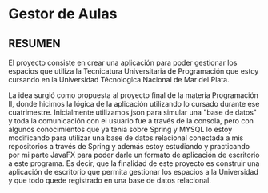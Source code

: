 # Gestor de Aulas

## RESUMEN

El proyecto consiste en crear una aplicación para poder gestionar los espacios que utiliza la Tecnicatura Universitaria de Programación que estoy cursando en la Universidad Técnologica Nacional de Mar del Plata.

La idea surgió como propuesta al proyecto final de la materia Programación II, donde hicimos la lógica de la aplicación utilizando lo cursado durante ese cuatrimestre.
Inicialmente utilizamos json para simular una "base de datos" y toda la comunicación con el usuario fue a través de la consola, pero con algunos conocimientos que ya tenia sobre Spring y MYSQL lo estoy modificando
para utilizar una base de datos relacional conectada a mis repositorios a través de Spring y además estoy estudiando y practicando por mi parte JavaFX para poder darle un formato de aplicación de escritorio a 
este programa.
Es decir, que la finalidad de este proyecto es construir una aplicación de escritorio que permita gestionar los espacios a la Universidad y que todo quede registrado en una base de datos relacional.
